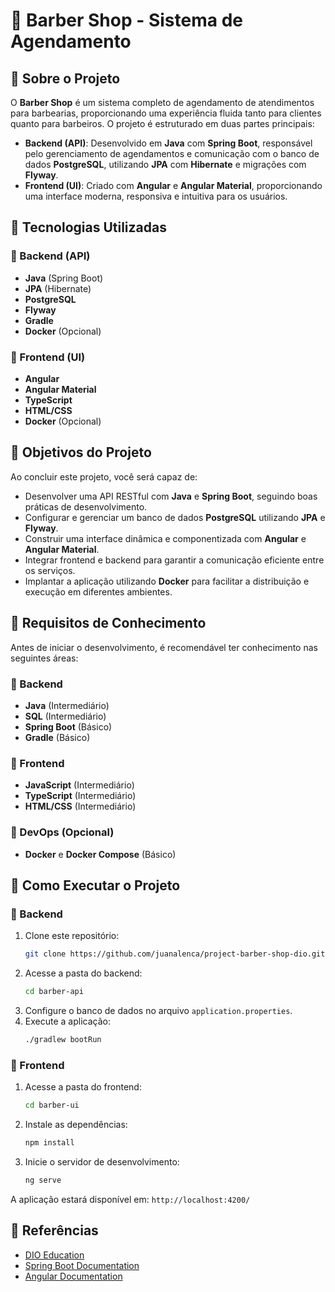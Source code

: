 # 💈 Barber Shop - Sistema de Agendamento

## 📖 Sobre o Projeto

O **Barber Shop** é um sistema completo de agendamento de atendimentos para barbearias, proporcionando uma experiência fluida tanto para clientes quanto para barbeiros. O projeto é estruturado em duas partes principais:

- **Backend (API)**: Desenvolvido em **Java** com **Spring Boot**, responsável pelo gerenciamento de agendamentos e comunicação com o banco de dados **PostgreSQL**, utilizando **JPA** com **Hibernate** e migrações com **Flyway**.
- **Frontend (UI)**: Criado com **Angular** e **Angular Material**, proporcionando uma interface moderna, responsiva e intuitiva para os usuários.

## 🚀 Tecnologias Utilizadas

### 🔹 Backend (API)

- **Java** (Spring Boot)
- **JPA** (Hibernate)
- **PostgreSQL**
- **Flyway**
- **Gradle**
- **Docker** (Opcional)

### 🔹 Frontend (UI)

- **Angular**
- **Angular Material**
- **TypeScript**
- **HTML/CSS**
- **Docker** (Opcional)

## 🎯 Objetivos do Projeto

Ao concluir este projeto, você será capaz de:

- Desenvolver uma API RESTful com **Java** e **Spring Boot**, seguindo boas práticas de desenvolvimento.
- Configurar e gerenciar um banco de dados **PostgreSQL** utilizando **JPA** e **Flyway**.
- Construir uma interface dinâmica e componentizada com **Angular** e **Angular Material**.
- Integrar frontend e backend para garantir a comunicação eficiente entre os serviços.
- Implantar a aplicação utilizando **Docker** para facilitar a distribuição e execução em diferentes ambientes.

## 📌 Requisitos de Conhecimento

Antes de iniciar o desenvolvimento, é recomendável ter conhecimento nas seguintes áreas:

### 🔹 Backend

- **Java** (Intermediário)
- **SQL** (Intermediário)
- **Spring Boot** (Básico)
- **Gradle** (Básico)

### 🔹 Frontend

- **JavaScript** (Intermediário)
- **TypeScript** (Intermediário)
- **HTML/CSS** (Intermediário)

### 🔹 DevOps (Opcional)

- **Docker** e **Docker Compose** (Básico)

## 🚀 Como Executar o Projeto

### 🔹 Backend

1. Clone este repositório:
   ```bash
   git clone https://github.com/juanalenca/project-barber-shop-dio.git
   ```
2. Acesse a pasta do backend:
   ```bash
   cd barber-api
   ```
3. Configure o banco de dados no arquivo `application.properties`.
4. Execute a aplicação:
   ```bash
   ./gradlew bootRun
   ```

### 🔹 Frontend

1. Acesse a pasta do frontend:
   ```bash
   cd barber-ui
   ```
2. Instale as dependências:
   ```bash
   npm install
   ```
3. Inicie o servidor de desenvolvimento:
   ```bash
   ng serve
   ```

A aplicação estará disponível em: `http://localhost:4200/`

## 🔗 Referências

- [DIO Education](https://www.dio.me/)
- [Spring Boot Documentation](https://spring.io/projects/spring-boot)
- [Angular Documentation](https://angular.io/)

